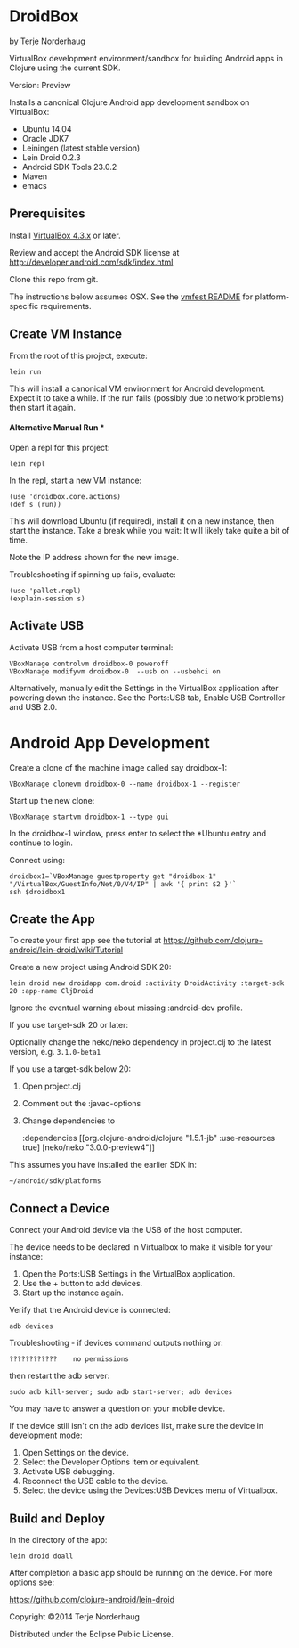 DroidBox
========
by Terje Norderhaug

VirtualBox development environment/sandbox for building Android apps in Clojure using the current SDK.

Version: Preview

Installs a canonical Clojure Android app development sandbox on VirtualBox:

* Ubuntu 14.04
* Oracle JDK7
* Leiningen (latest stable version)
* Lein Droid 0.2.3
* Android SDK Tools 23.0.2
* Maven 
* emacs

## Prerequisites

Install [VirtualBox 4.3.x](https://www.virtualbox.org/wiki/Downloads) or later.

Review and accept the Android SDK license at http://developer.android.com/sdk/index.html

Clone this repo from git.

The instructions below assumes OSX. See the [vmfest README](https://github.com/tbatchelli/vmfest) for platform-specific requirements.

## Create VM Instance

From the root of this project, execute:

    lein run

This will install a canonical VM environment for Android development. Expect it to take a while. 
If the run fails (possibly due to network problems) then start it again.

#### Alternative Manual Run *

Open a repl for this project:

    lein repl

In the repl, start a new VM instance:

    (use 'droidbox.core.actions)
    (def s (run))

This will download Ubuntu (if required), install it on a new instance, then start the instance.
Take a break while you wait: It will likely take quite a bit of time.

Note the IP address shown for the new image.

Troubleshooting if spinning up fails, evaluate:

    (use 'pallet.repl)
    (explain-session s)

## Activate USB

Activate USB from a host computer terminal:

    VBoxManage controlvm droidbox-0 poweroff
    VBoxManage modifyvm droidbox-0  --usb on --usbehci on

Alternatively, manually edit the Settings in the VirtualBox application after powering down the instance. 
See the Ports:USB tab, Enable USB Controller and USB 2.0.

# Android App Development

Create a clone of the machine image called say droidbox-1:

    VBoxManage clonevm droidbox-0 --name droidbox-1 --register

Start up the new clone:

    VBoxManage startvm droidbox-1 --type gui

In the droidbox-1 window, press enter to select the *Ubuntu entry and continue to login.

Connect using:

    droidbox1=`VBoxManage guestproperty get "droidbox-1" "/VirtualBox/GuestInfo/Net/0/V4/IP" | awk '{ print $2 }'`
    ssh $droidbox1

##  Create the App

To create your first app see the tutorial at https://github.com/clojure-android/lein-droid/wiki/Tutorial

Create a new project using Android SDK 20:

    lein droid new droidapp com.droid :activity DroidActivity :target-sdk 20 :app-name CljDroid

Ignore the eventual warning about missing :android-dev profile.

If you use target-sdk 20 or later:

Optionally change the neko/neko dependency in project.clj to the latest version, e.g. ``3.1.0-beta1``

If you use a target-sdk below 20:

1. Open project.clj
2. Comment out the :javac-options
3. Change dependencies to

 
    :dependencies [[org.clojure-android/clojure "1.5.1-jb" :use-resources true]
                   [neko/neko "3.0.0-preview4"]]
                   
This assumes you have installed the earlier SDK in:

    ~/android/sdk/platforms

## Connect a Device

Connect your Android device via the USB of the host computer.

The device needs to be declared in Virtualbox to make it visible for your instance:

1. Open the Ports:USB Settings in the VirtualBox application. 
2. Use the + button to add devices.
3. Start up the instance again.

Verify that the Android device is connected:

    adb devices

Troubleshooting - if devices command outputs nothing or:

    ????????????	no permissions

then restart the adb server:

    sudo adb kill-server; sudo adb start-server; adb devices

You may have to answer a question on your mobile device.

If the device still isn't on the adb devices list, make sure the device in development mode:

1. Open Settings on the device.
2. Select the Developer Options item or equivalent.
3. Activate USB debugging.
4. Reconnect the USB cable to the device.
5. Select the device using the Devices:USB Devices menu of Virtualbox.

## Build and Deploy

In the directory of the app:

    lein droid doall

After completion a basic app should be running on the device. For more options see:

https://github.com/clojure-android/lein-droid


Copyright ©2014 Terje Norderhaug

Distributed under the Eclipse Public License.
